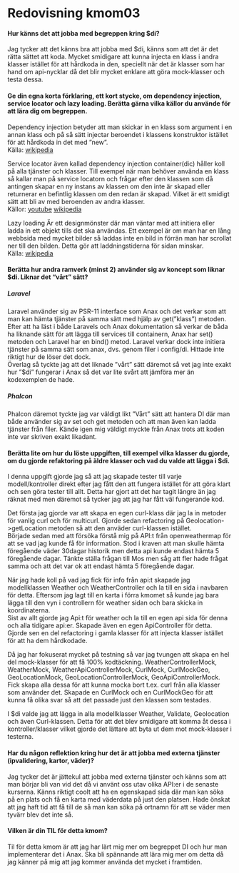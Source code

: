 ---
---
Redovisning kmom03
=========================

#### Hur känns det att jobba med begreppen kring $di?
Jag tycker att det känns bra att jobba med $di, känns som att det är det rätta sättet att koda. Mycket smidigare att kunna injecta en klass i andra klasser istället för att hårdkoda in den, speciellt när det är klasser som har hand om api-nycklar då det blir mycket enklare att göra mock-klasser och testa dessa.

#### Ge din egna korta förklaring, ett kort stycke, om dependency injection, service locator och lazy loading. Berätta gärna vilka källor du använde för att lära dig om begreppen.
Dependency injection betyder att man skickar in en klass som argument i en annan klass och på så sätt injectar beroendet i klassens konstruktor istället för att hårdkoda in det med ”new”.  
Källa: [wikipedia](https://en.wikipedia.org/wiki/Service_locator_pattern)

Service locator även kallad dependency injection container(dic) håller koll på alla tjänster och klasser. Till exempel när man behöver använda en klass så kallar man på service locatorn och frågar efter den klassen som då antingen skapar en ny instans av klassen om den inte är skapad eller returnerar en befintlig klassen om den redan är skapad. Vilket är ett smidigt sätt att bli av med beroenden av andra klasser.  
Källor: [youtube](https://www.youtube.com/watch?v=IKD2-MAkXyQ&ab_channel=AnthonyFerrara)
[wikipedia](https://en.wikipedia.org/wiki/Service_locator_pattern)

Lazy loading Är ett designmönster där man väntar med att initiera eller ladda in ett objekt tills det ska användas. Ett exempel är om man har en lång webbsida med mycket bilder så laddas inte en bild in förrän man har scrollat ner till den bilden. Detta gör att laddningstiderna för sidan minskar.  
Källa: [wikipedia](https://en.wikipedia.org/wiki/Lazy_loading)

#### Berätta hur andra ramverk (minst 2) använder sig av koncept som liknar $di. Liknar det “vårt” sätt?
##### Laravel
Laravel använder sig av PSR-11 interface som Anax och det verkar som att man kan hämta tjänster på samma sätt med hjälp av get(”klass”) metoden. Efter att ha läst i både Laravels och Anax dokumentation så verkar de båda ha liknande sätt för att lägga till services till containern, Anax har set() metoden och Laravel har en bind() metod. Laravel verkar dock inte initiera tjänster på samma sätt som anax, dvs. genom filer i config/di. Hittade inte riktigt hur de löser det dock.  
Överlag så tyckte jag att det liknade ”vårt” sätt däremot så vet jag inte exakt hur ”$di” fungerar i Anax så det var lite svårt att jämföra mer än kodexemplen de hade.
##### Phalcon
Phalcon däremot tyckte jag var väldigt likt ”Vårt” sätt att hantera DI där man både använder sig av set och get metoden och att man även kan ladda tjänster från filer. Kände igen mig väldigt myckte från Anax trots att koden inte var skriven exakt likadant.

#### Berätta lite om hur du löste uppgiften, till exempel vilka klasser du gjorde, om du gjorde refaktoring på äldre klasser och vad du valde att lägga i $di.
I denna uppgift gjorde jag så att jag skapade tester till varje modell/kontroller direkt efter jag fått den att fungera istället för att göra klart och sen göra tester till allt. Detta har gjort att det har tagit längre än jag räknat med men däremot så tycker jag att jag har fått väl fungerande kod.

Det första jag gjorde var att skapa en egen curl-klass där jag la in metoder för vanlig curl och för multicurl. Gjorde sedan refactoring på Geolocation->getLocation metoden så att den anväder curl-klassen istället.  
Började sedan med att försöka förstå mig på API:t från openweathermap för att se vad jag kunde få för information. Stod i kraven att man skulle hämta föregående väder 30dagar historik men detta api kunde endast hämta 5 föregående dagar. Tänkte ställa frågan till Mos men såg att fler hade frågat samma och att det var ok att endast hämta 5 föregående dagar.

När jag hade koll på vad jag fick för info från api:t skapade jag modellklassen Weather och WeatherController och la till en sida i navbaren för detta. Eftersom jag lagt till en karta i förra kmomet så kunde jag bara lägga till den vyn i controllern för weather sidan och bara skicka in koordinaterna.  
Sist av allt gjorde jag Api:t för weather och la till en egen api sida för denna och alla tidigare api:er. Skapade även en egen ApiController för detta.
Gjorde sen en del refactoring i gamla klasser för att injecta klasser istället för att ha dem hårdkodade.

Då jag har fokuserat mycket på testning så var jag tvungen att skapa en hel del mock-klasser för att få 100% kodtäckning. WeatherControllerMock, WeatherMock, WeatherApiControllerMock, CurlMock, CurlMockGeo, GeoLocationMock, GeoLocationControllerMock, GeoApiControllerMock. Fick skapa alla dessa för att kunna mocka bort t.ex. curl från alla klasser som använder det. Skapade en CurlMock och en CurlMockGeo för att kunna få olika svar så att det passade just den klassen som testades.

I $di valde jag att lägga in alla modellklasser Weather, Validate, Geolocation och även Curl-klassen. Detta för att det blev smidigare att komma åt dessa i kontroller/klasser vilket gjorde det lättare att byta ut dem mot mock-klasser i testerna.

#### Har du någon reflektion kring hur det är att jobba med externa tjänster (ipvalidering, kartor, väder)?
Jag tycker det är jättekul att jobba med externa tjänster och känns som att man börjar bli van vid det då vi använt oss utav olika API:er i de senaste kurserna.
Känns riktigt coolt att ha en egenskapad sida där man kan söka på en plats och få en karta med väderdata på just den platsen. Hade önskat att jag haft tid att få till de så man kan söka på ortnamn för att se väder men tyvärr blev det inte så.

#### Vilken är din TIL för detta kmom?
Til för detta kmom är att jag har lärt mig mer om begreppet DI och hur man implementerar det i Anax. Ska bli spännande att lära mig mer om detta då jag känner på mig att jag kommer använda det mycket i framtiden.
